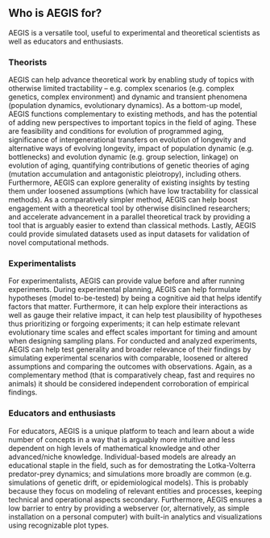 ## Who is AEGIS for?
AEGIS is a versatile tool, useful to experimental and theoretical scientists as well as educators and enthusiasts.

### Theorists
AEGIS can help advance theoretical work by enabling study of topics with otherwise limited tractability – e.g. complex scenarios (e.g. complex genetics, complex environment) and dynamic and transient phenomena (population dynamics, evolutionary dynamics). As a bottom-up model, AEGIS functions complementary to existing methods, and has the potential of adding new perspectives to important topics in the field of aging. These are feasibility and conditions for evolution of programmed aging, significance of intergenerational transfers on evolution of longevity and alternative ways of evolving longevity, impact of population dynamic (e.g. bottlenecks) and evolution dynamic (e.g. group selection, linkage) on evolution of aging, quantifying contributions of genetic theories of aging (mutation accumulation and antagonistic pleiotropy), including others. Furthermore, AEGIS can explore generality of existing insights by testing them under loosened assumptions (which have low tractability for classical methods). As a comparatively simpler method, AEGIS can help boost engagement with a theoretical tool by otherwise disinclined researchers; and accelerate advancement in a parallel theoretical track by providing a tool that is arguably easier to extend than classical methods. Lastly, AEGIS could provide simulated datasets used as input datasets for validation of novel computational methods.

### Experimentalists
For experimentalists, AEGIS can provide value before and after running experiments. During experimental planning, AEGIS can help formulate hypotheses (model to-be-tested) by being a cognitive aid that helps identify factors that matter. Furthermore, it can help explore their interactions as well as gauge their relative impact, it can help test plausibility of hypotheses thus prioritizing or forgoing experiments; it can help estimate relevant evolutionary time scales and effect scales important for timing and amount when designing sampling plans. For conducted and analyzed experiments, AEGIS can help test generality and broader relevance of their findings by simulating experimental scenarios with comparable, loosened or altered assumptions and comparing the outcomes with observations. Again, as a complementary method (that is comparatively cheap, fast and requires no animals) it should be considered independent corroboration of empirical findings.

### Educators and enthusiasts
For educators, AEGIS is a unique platform to teach and learn about a wide number of concepts in a way that is arguably more intuitive and less dependent on high levels of mathematical knowledge and other advanced/niche knowledge. Individual-based models are already an educational staple in the field, such as for demostrating the Lotka-Volterra predator-prey dynamics; and simulations more broadly are common (e.g. simulations of genetic drift, or epidemiological models). This is probably because they focus on modeling of relevant entities and processes, keeping technical and operational aspects secondary. Furthermore, AEGIS ensures a low barrier to entry by providing a webserver (or, alternatively, as simple installation on a personal computer) with built-in analytics and visualizations using recognizable plot types.
